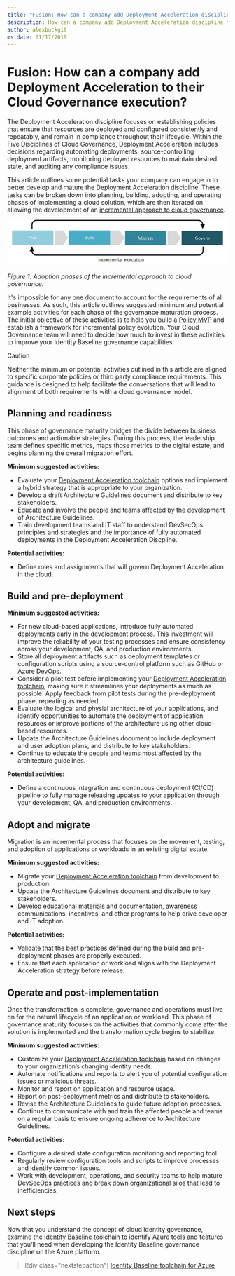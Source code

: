 ```yaml
---
title: "Fusion: How can a company add Deployment Acceleration discipline to their Cloud Governance execution?"
description: How can a company add Deployment Acceleration discipline to their Cloud Governance execution?
author: alexbuckgit
ms.date: 01/17/2019
---
```


<!-- markdownlint-disable MD026 -->

# Fusion: How can a company add Deployment Acceleration to their Cloud Governance execution?

The Deployment Acceleration discipline focuses on establishing policies that ensure that resources are deployed and configured consistently and repeatably, and remain in compliance throughout their lifecycle. Within the Five Disciplines of Cloud Governance, Deployment Acceleration includes decisions regarding automating deployments, source-controlling deployment artifacts, monitoring deployed resources to maintain desired state, and auditing any compliance issues.

This article outlines some potential tasks your company can engage in to better develop and mature the Deployment Acceleration discipline. These tasks can be broken down into planning, building, adopting, and operating phases of implementing a cloud solution, which are then iterated on allowing the development of an [incremental approach to cloud governance](../journeys/overview.md#an-incremental-approach-to-cloud-governance).

![Four phases of adoption](../../_images/adoption-phases.png)

*Figure 1. Adoption phases of the incremental approach to cloud governance.*

It's impossible for any one document to account for the requirements of all businesses. As such, this article outlines suggested minimum and potential example activities for each phase of the governance maturation process. The initial objective of these activities is to help you build a [Policy MVP](../journeys/overview.md#an-incremental-approach-to-cloud-governance) and establish a framework for incremental policy evolution. Your Cloud Governance team will need to decide how much to invest in these activities to improve your Identity Baseline governance capabilities.

> [!CAUTION]
> Neither the minimum or potential activities outlined in this article are aligned to specific corporate policies or third party compliance requirements. This guidance is designed to help facilitate the conversations that will lead to alignment of both requirements with a cloud governance model.

## Planning and readiness

This phase of governance maturity bridges the divide between business outcomes and actionable strategies. During this process, the leadership team defines specific metrics, maps those metrics to the digital estate, and begins planning the overall migration effort.

**Minimum suggested activities:**

- Evaluate your [Deployment Acceleration toolchain](toolchain.md) options and implement a hybrid strategy that is appropriate to your organization.
- Develop a draft Architecture Guidelines document and distribute to key stakeholders.
- Educate and involve the people and teams affected by the development of Architecture Guidelines.
- Train development teams and IT staff to understand DevSecOps principles and strategies and the importance of fully automated deployments in the Deployment Acceleration Discpline.

**Potential activities:**

- Define roles and assignments that will govern Deployment Acceleration in the cloud.

## Build and pre-deployment

**Minimum suggested activities:**

- For new cloud-based applications, introduce fully automated deployments early in the development process. This investment will improve the reliability of your testing processes and ensure consistency across your development, QA, and production environments.
- Store all deployment artifacts such as deployment templates or configuration scripts using a source-control platform such as GitHub or Azure DevOps.
- Consider a pilot test before implementing your [Deployment Acceleration toolchain](toolchain.md), making sure it streamlines your deployments as much as possible. Apply feedback from pilot tests during the pre-deployment phase, repeating as needed.
- Evaluate the logical and physial architecture of your applications, and identify opportunities to automate the deployment of application resources or improve portions of the architecture using other cloud-based resources.
- Update the Architecture Guidelines document to include deployment and user adoption plans, and distribute to key stakeholders.
- Continue to educate the people and teams most affected by the architecture guidelines.

**Potential activities:**

- Define a continuous integration and continuous deployment (CI/CD) pipeline to fully manage releasing updates to your application through your development, QA, and production environments.

## Adopt and migrate

Migration is an incremental process that focuses on the movement, testing, and adoption of applications or workloads in an existing digital estate.

**Minimum suggested activities:**

- Migrate your [Deployment Acceleration toolchain](toolchain.md) from development to production.
- Update the Architecture Guidelines document and distribute to key stakeholders.
- Develop educational materials and documentation, awareness communications, incentives, and other programs to help drive developer and IT adoption.

**Potential activities:**

- Validate that the best practices defined during the build and pre-deployment phases are properly executed.
- Ensure that each application or workload aligns with the Deployment Acceleration strategy before release.

## Operate and post-implementation

Once the transformation is complete, governance and operations must live on for the natural lifecycle of an application or workload. This phase of governance maturity focuses on the activities that commonly come after the solution is implemented and the transformation cycle begins to stabilize.

**Minimum suggested activities:**

- Customize your [Deployment Acceleration toolchain](toolchain.md) based on changes to your organization’s changing identity needs.
- Automate notifications and reports to alert you of potential configuration issues or malicious threats.
- Monitor and report on application and resource usage.
- Report on post-deployment metrics and distribute to stakeholders.
- Revise the Architecture Guidelines to guide future adoption processes.
- Continue to communicate with and train the affected people and teams on a regular basis to ensure ongoing adherence to Architecture Guidelines.

**Potential activities:**

- Configure a desired state configuration monitoring and reporting tool.
- Regularly review configuration tools and scripts to improve processes and identify common issues.
- Work with development, operations, and security teams to help mature DevSecOps practices and break down organizational silos that lead to inefficiencies.

## Next steps

Now that you understand the concept of cloud identity governance, examine the [Identity Baseline toolchain](toolchain.md) to identify Azure tools and features that you'll need when developing the Identity Baseline governance discipline on the Azure platform.

> [!div class="nextstepaction"]
> [Identity Baseline toolchain for Azure](toolchain.md)
